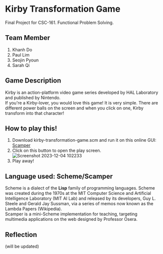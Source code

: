 # Kirby Transformation Game
Final Project for CSC-161. Functional Problem Solving.
## Team Member
1. Khanh Do
2. Paul Lim
3. Seojin Pyoun
4. Sarah Qi
## Game Description
Kirby is an action-platform video game series developed by HAL Laboratory and published by Nintendo.<br>
If you're a Kirby-lover, you would love this game! It is very simple. There are different power balls on the screen and when you click on one, Kirby transform into that character!
## How to play this!
1. Download kirby-transformation-game.scm and run it on this online GUI: [Scamper](https://csc151.cs.grinnell.edu/scamper/) 
2. Click on this button to open the play screen.
![Screenshot 2023-12-04 102233](https://github.com/khanhdo05/kirby-game/assets/112164825/ac1e6dab-f9bb-4048-8daa-7813a483d610)
3. Play away!
## Language used: Scheme/Scamper
Scheme is a dialect of the **Lisp** family of programming languages. Scheme was created during the 1970s at the MIT Computer Science and Artificial Intelligence Laboratory (MIT AI Lab) and released by its developers, Guy L. Steele and Gerald Jay Sussman, via a series of memos now known as the Lambda Papers (Wikipedia). <br>
Scamper is a mini-Scheme implementation for teaching, targeting multimedia applications on the web designed by Professor Osera.
## Reflection
(will be updated)
